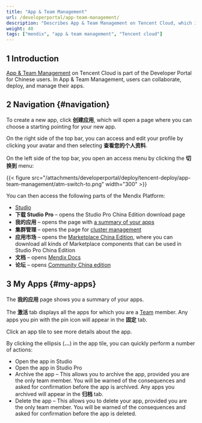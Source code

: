 ```yaml
---
title: "App & Team Management"
url: /developerportal/app-team-management/
description: "Describes App & Team Management on Tencent Cloud, which is used by Chinese users."
weight: 40
tags: ["mendix", "app & team management", "Tencent cloud"]
---
```


## 1 Introduction

[App & Team Management](https://apps.mendix.tencent-cloud.com/) on Tencent Cloud is part of the Developer Portal for Chinese users. In App & Team Management, users can collaborate, deploy, and manage their apps.

## 2 Navigation {#navigation}

To create a new app, click **创建应用**, which will open a page where you can choose a starting pointing for your new app.

On the right side of the top bar, you can access and edit your profile by clicking your avatar and then selecting **查看您的个人资料**.

On the left side of the top bar, you open an access menu by clicking the **切换到** menu:

{{< figure src="/attachments/developerportal/deploy/tencent-deploy/app-team-management/atm-switch-to.png"   width="300"  >}}

You can then access the following parts of the Mendix Platform:

* [Studio ](/studio/)
* **下载 Studio Pro** – opens the Studio Pro China Edition download page
* **我的应用** – opens the page with [a summary of your apps](#my-apps)
* **集群管理** – opens the page for [cluster management](/developerportal/deploy/tencent-deploy/#overview)
* **应用市场** – opens the [Marketplace China Edition](https://marketplace.mendix.tencent-cloud.com/index.html), where you can download all kinds of Marketplace components that can be used in Studio Pro China Edition
* **文档** – opens [Mendix Docs](https://docs.mendix.com/)
* **论坛** – opens [Community China edition](https://forum.mendix.tencent-cloud.com/)

## 3 My Apps {#my-apps}

The **我的应用** page shows you a summary of your apps.

The **激活** tab displays all the apps for which you are a [Team](/developerportal/collaborate/team/) member. Any apps you pin with the pin icon will appear in the **固定** tab. 

Click an app tile to see more details about the app.

By clicking the ellipsis (**…**) in the app tile, you can quickly perform a number of actions:

* Open the app in Studio
* Open the app in Studio Pro
* Archive the app – This allows you to archive the app, provided you are the only team member. You will be warned of the consequences and asked for confirmation before the app is archived. Any apps you archived will appear in the **归档** tab. 
* Delete the app – This allows you to delete your app, provided you are the only team member. You will be warned of the consequences and asked for confirmation before the app is deleted.
